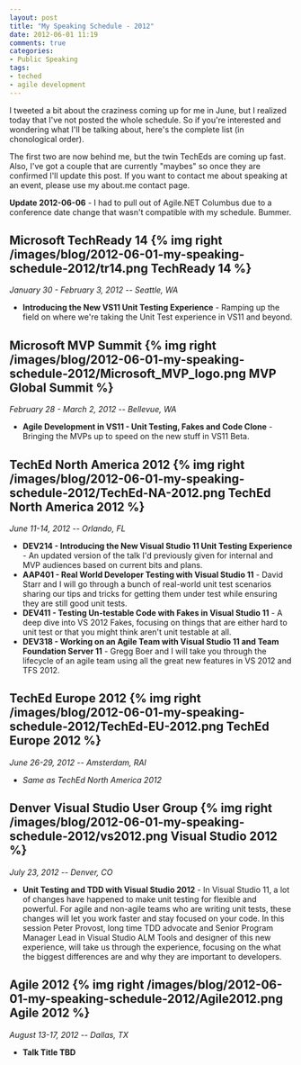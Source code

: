 ```yaml
---
layout: post
title: "My Speaking Schedule - 2012"
date: 2012-06-01 11:19
comments: true
categories: 
- Public Speaking
tags:
- teched
- agile development
---
```


I tweeted a bit about the craziness coming up for me in June, but I realized
today that I've not posted the whole schedule. So if you're interested and
wondering what I'll be talking about, here's the complete list (in chonological
order).

The first two are now behind me, but the twin TechEds are coming up fast. Also,
I've got a couple that are currently "maybes" so once they are confirmed I'll
update this post. If you want to contact me about speaking at an event, please
use my about.me contact page.

<!-- more -->

**Update 2012-06-06** - I had to pull out of Agile.NET Columbus due to a
conference date change that wasn't compatible with my schedule. Bummer.

## Microsoft TechReady 14 {% img right /images/blog/2012-06-01-my-speaking-schedule-2012/tr14.png TechReady 14 %}
*January 30 - February 3, 2012 -- Seattle, WA*

* **Introducing the New VS11 Unit Testing Experience** - Ramping up the field
  on where we're taking the Unit Test experience in VS11 and beyond.

## Microsoft MVP Summit {% img right /images/blog/2012-06-01-my-speaking-schedule-2012/Microsoft_MVP_logo.png MVP Global Summit %}
*February 28 - March 2, 2012 -- Bellevue, WA*

* **Agile Development in VS11 - Unit Testing, Fakes and Code Clone** - Bringing
   the MVPs up to speed on the new stuff in VS11 Beta.

## TechEd North America 2012 {% img right /images/blog/2012-06-01-my-speaking-schedule-2012/TechEd-NA-2012.png TechEd North America 2012 %}
*June 11-14, 2012 -- Orlando, FL*

* **DEV214 - Introducing the New Visual Studio 11 Unit Testing Experience** -
  An updated version of the talk I'd previously given for internal and MVP
  audiences based on current bits and plans.
* **AAP401 - Real World Developer Testing with Visual Studio 11** - David Starr
  and I will go through a bunch of real-world unit test scenarios
  sharing our tips and tricks for getting them under test while ensuring they
  are still good unit tests.
* **DEV411 - Testing Un-testable Code with Fakes in Visual Studio 11** - A deep
  dive into VS 2012 Fakes, focusing on things that are either hard to unit test
  or that you might think aren't unit testable at all.
* **DEV318 - Working on an Agile Team with Visual Studio 11 and Team Foundation
  Server 11** - Gregg Boer and I will take you through the lifecycle of an agile
  team using all the great new features in VS 2012 and TFS 2012.

## TechEd Europe 2012 {% img right /images/blog/2012-06-01-my-speaking-schedule-2012/TechEd-EU-2012.png TechEd Europe 2012 %}
*June 26-29, 2012 -- Amsterdam, RAI*

* *Same as TechEd North America 2012*

## Denver Visual Studio User Group {% img right /images/blog/2012-06-01-my-speaking-schedule-2012/vs2012.png Visual Studio 2012 %}
*July 23, 2012 -- Denver, CO*

* **Unit Testing and TDD with Visual Studio 2012** - In Visual Studio 11, a lot
  of changes have happened to make unit testing for flexible and powerful. For
  agile and non-agile teams who are writing unit tests, these changes will let
  you work faster and stay focused on your code. In this session Peter Provost,
  long time TDD advocate and Senior Program Manager Lead in Visual Studio ALM
  Tools and designer of this new experience, will take us through the
  experience, focusing on the what the biggest differences are and why they are
  important to developers.

## Agile 2012 {% img right /images/blog/2012-06-01-my-speaking-schedule-2012/Agile2012.png Agile 2012 %}
*August 13-17, 2012 -- Dallas, TX*

* **Talk Title TBD**

